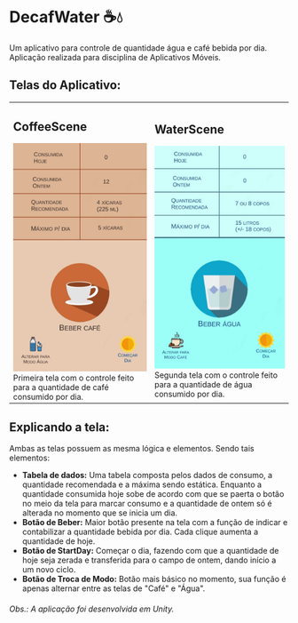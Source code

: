 # DecafWater ☕💧
 Um aplicativo para controle de quantidade água e café bebida por dia. Aplicação realizada para disciplina de Aplicativos Móveis.

## Telas do Aplicativo:

<table>
 <tr>
  <td>
   <h2>CoffeeScene</h2>
   <img src="https://github.com/mateusfilipe/DecafWater/blob/main/Assets/Images/tela1.jpg">
   Primeira tela com o controle feito para a quantidade de café consumido por dia.
  </td>
  <td>
   <h2>WaterScene</h2>
   <img src="https://github.com/mateusfilipe/DecafWater/blob/main/Assets/Images/tela2.jpg">
    Segunda tela com o controle feito para a quantidade de água consumido por dia.
  </td>
 </tr>
</table>

## Explicando a tela:
 Ambas as telas possuem as mesma lógica e elementos.
 Sendo tais elementos:
 * **Tabela de dados:** Uma tabela composta pelos dados de consumo, a quantidade recomendada e a máxima sendo estática. Enquanto a quantidade consumida hoje sobe de acordo com que se paerta o botão no meio da tela para marcar consumo e a quantidade de ontem só é alterada no momento que se inicia um dia.
 * **Botão de Beber:** Maior botão presente na tela com a função de indicar e contabilizar a quantidade bebida por dia. Cada clique aumenta a quantidade de hoje.
 * **Botão de StartDay:** Começar o dia, fazendo com que a quantidade de hoje seja zerada e transferida para o campo de ontem, dando início a um novo ciclo.
 * **Botão de Troca de Modo:** Botão mais básico no momento, sua função é apenas alternar entre as telas de "Café" e "Água". 


###### Obs.: A aplicação foi desenvolvida em Unity.

